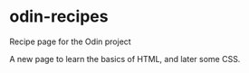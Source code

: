 # odin-recipes
Recipe page for the Odin project

A new page to learn the basics of HTML, and later some CSS.
